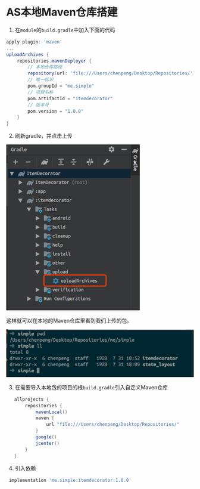 # AS本地Maven仓库搭建

1. 在`module`的`build.gradle`中加入下面的代码

```groovy
apply plugin: 'maven'
...
uploadArchives {
    repositories.mavenDeployer {
        // 本地仓库路径
        repository(url: 'file:///Users/chenpeng/Desktop/Repositories/')
        // 唯一标识
        pom.groupId = "me.simple"
        // 项目名称
        pom.artifactId = "itemdecorator"
        // 版本号
        pom.version = "1.0.0"
    }
}
```

2. 刷新gradle，并点击上传

![](https://raw.githubusercontent.com/simplepeng/ImageRepo/master/update_archives.png)

这样就可以在本地的Maven仓库里看到我们上传的包。

![](https://raw.githubusercontent.com/simplepeng/ImageRepo/master/mave_local.png)

3. 在需要导入本地包的项目的根`build.gradle`引入自定义Maven仓库

```groovy
   allprojects {
       repositories {
           mavenLocal()
           maven {
               url "file:///Users/chenpeng/Desktop/Repositories/"
           }
           google()
           jcenter()
       }
   }
```

4. 引入依赖

```groovy
 implementation 'me.simple:itemdecorator:1.0.0'
```

